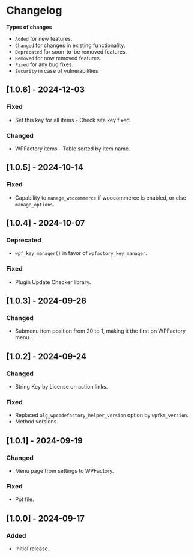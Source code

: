 # Changelog

**Types of changes**
* `Added` for new features.
* `Changed` for changes in existing functionality.
* `Deprecated` for soon-to-be removed features.
* `Removed` for now removed features.
* `Fixed` for any bug fixes.
* `Security` in case of vulnerabilities

## [1.0.6] - 2024-12-03
### Fixed
* Set this key for all items - Check site key fixed.
### Changed
* WPFactory items - Table sorted by item name.

## [1.0.5] - 2024-10-14
### Fixed
* Capability to `manage_woocommerce` if woocommerce is enabled, or else `manage_options`.

## [1.0.4] - 2024-10-07
### Deprecated
* `wpf_key_manager()` in favor of `wpfactory_key_manager`.

### Fixed
* Plugin Update Checker library.

## [1.0.3] - 2024-09-26
### Changed
* Submenu item position from 20 to 1, making it the first on WPFactory menu.

## [1.0.2] - 2024-09-24
### Changed
* String Key by License on action links.

### Fixed
* Replaced `alg_wpcodefactory_helper_version` option by `wpfkm_version`.
* Method versions.

## [1.0.1] - 2024-09-19
### Changed
* Menu page from settings to WPFactory.

### Fixed
* Pot file.

## [1.0.0] - 2024-09-17
### Added
* Initial release.